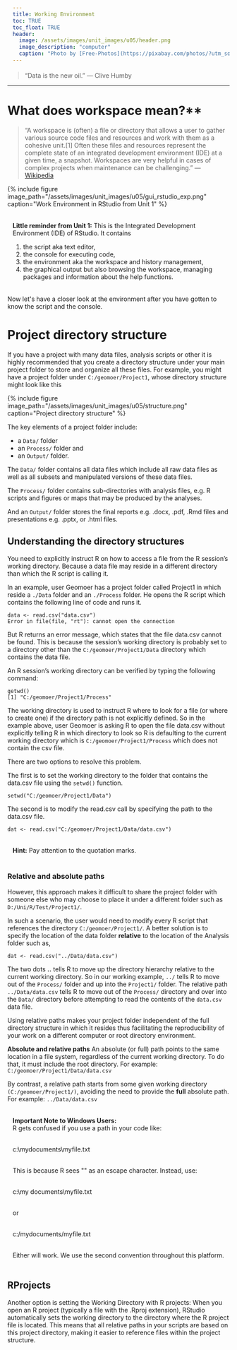 ```yaml
---
title: Working Environment
toc: TRUE
toc_float: TRUE
header:
  image: /assets/images/unit_images/u05/header.png
  image_description: "computer"
  caption: "Photo by [Free-Photos](https://pixabay.com/photos/?utm_source=link-attribution&amp;utm_medium=referral&amp;utm_campaign=image&amp;utm_content=336373) [Pixabay](https://pixabay.com/de/?utm_source=link-attribution&amp;utm_medium=referral&amp;utm_campaign=image&amp;utm_content=336373)"
---
```



> “Data is the new oil.” — Clive Humby

---

# What does workspace mean?**
> “A workspace is (often) a file or directory that allows a user to gather various source code files and resources and work with them as a cohesive unit.[1] Often these files and resources represent the complete state of an integrated development environment (IDE) at a given time, a snapshot. Workspaces are very helpful in cases of complex projects when maintenance can be challenging.” — [Wikipedia](https://en.wikipedia.org/wiki/Workspace)

{% include figure image_path="/assets/images/unit_images/u05/gui_rstudio_exp.png" caption="Work Environment in RStudio from Unit 1" %}


<html>
<head>
<meta name="viewport" content="width=device-width, initial-scale=1">
<style>
div {
  margin-bottom: 15px;
  padding: 4px 12px;
}

.info {
  background-color: #e7f3fe;
  border-left: 6px solid #2196F3;
}

</style>
</head>
<body>
<div class="info">
  <p><strong>Little reminder from Unit 1:</strong>
  This is the Integrated Development Environment (IDE) of RStudio. It contains
  <br>
<ol>
    <li>the script aka text editor,</li>
    <li>the console for executing code,</li>
    <li>the environment aka the workspace and history management,</li>
    <li>the graphical output but also browsing the workspace, managing packages and information about the help functions.</li>
  </ol>
  </p>
</div>
</body>
</html>

Now let's have a closer look at the environment after you have gotten to know the script and the console.

# Project directory structure

If you have a project with many data files, analysis scripts or other it is highly recommended that you create a directory structure under your main project folder to store and organize all these files. For example, you might have a project folder under `C:/geomoer/Project1`, whose directory structure might look like this

{% include figure image_path="/assets/images/unit_images/u05/structure.png" caption="Project directory structure" %}

The key elements of a project folder include:
* a `Data/` folder
* an `Process/` folder and
* an `Output/` folder.

The `Data/` folder contains all data files which include all raw data files as well as all subsets and manipulated versions of these data files.

The `Process/` folder contains sub-directories with analysis files, e.g. R scripts and figures or maps that may be produced by the analyses.

And an `Output/` folder stores the final reports e.g. .docx, .pdf, .Rmd files and presentations e.g. .pptx, or .html files.


## Understanding the directory structures

You need to explicitly instruct R on how to access a file from the R session’s working directory. Because a data file may reside in a different directory than which the R script is calling it.

In an example, user Geomoer has a project folder called Project1 in which reside a `./Data` folder and an `./Process` folder. He opens the R script which contains the following line of code and runs it.

```
data <- read.csv("data.csv")
Error in file(file, "rt"): cannot open the connection
```

But R returns an error message, which states that the file data.csv cannot be found. This is because the session’s working directory is probably set to a directory other than the `C:/geomoer/Project1/Data` directory which contains the data file.

An R session’s working directory can be verified by typing the following command:
```
getwd()
[1] "C:/geomoer/Project1/Process"
```

The working directory is used to instruct R where to look for a file (or where to create one) if the directory path is not explicitly defined. So in the example above, user Geomoer is asking R to open the file data.csv without explicitly telling R in which directory to look so R is defaulting to the current working directory which is `C:/geomoer/Project1/Process` which does not contain the csv file.

There are two options to resolve this problem.

The first is to set the working directory to the folder that contains the data.csv file using the `setwd()` function.
```
setwd("C:/geomoer/Project1/Data")
```
The second is to modify the read.csv call by specifying the path to the data.csv file.

```
dat <- read.csv("C:/geomoer/Project1/Data/data.csv")
```
<html>
<body>
<div class="info">
  <p><strong>Hint:</strong> Pay attention to the quotation marks.</p>
</div>
</body>
</html>


### Relative and absolute paths

However, this approach makes it difficult to share the project folder with someone else who may choose to place it under a different folder such as `D:/Uni/R/Test/Project1/`.

In such a scenario, the user would need to modify every R script that references the directory `C:/geomoer/Project1/`. A better solution is to specify the location of the data folder __relative__ to the location of the Analysis folder such as,

```
dat <- read.csv("../Data/data.csv")
```
The two dots **..** tells R to move up the directory hierarchy relative to the current working directory. So in our working example, `../` tells R to move out of the `Process/` folder and up into the `Project1/` folder. The relative path `../Data/data.csv` tells R to move out of the `Process/` directory and over into the `Data/` directory before attempting to read the contents of the `data.csv` data file.

Using relative paths makes your project folder independent of the full directory structure in which it resides thus facilitating the reproducibility of your work on a different computer or root directory environment.

**Absolute and relative paths**
An absolute (or full) path points to the same location in a file system, regardless of the current working directory. To do that, it must include the root directory. For example: `C:/geomoer/Project1/Data/data.csv`

By contrast, a relative path starts from some given working directory `(C:/geomoer/Project1/)`, avoiding the need to provide the __full__ absolute path. For example: `../Data/data.csv`



<html>
<body>
<div class="info">
  <p><strong>Important Note to Windows Users:</strong><br>
  R gets confused if you use a path in your code like:<br><br>

  c:\mydocuments\myfile.txt<br><br>

  This is because R sees "\" as an escape character. Instead, use:<br><br>

  c:\\my documents\\myfile.txt<br><br>

  or<br><br>

  c:/mydocuments/myfile.txt<br><br>

  Either will work. We use the second convention throughout this platform.
  </p>
</div>
</body>
</html>

## RProjects

Another option is setting the Working Directory with R projects: When you open an R project (typically a file with the .Rproj extension), RStudio automatically sets the working directory to the directory where the R project file is located. This means that all relative paths in your scripts are based on this project directory, making it easier to reference files within the project structure.
